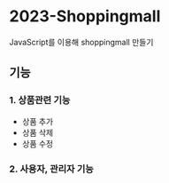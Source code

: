 # 2023-Shoppingmall
JavaScript를 이용해 shoppingmall 만들기 

## 기능
### 1. 상품관련 기능
- 상품 추가
- 상품 삭제
- 상품 수정

### 2. 사용자, 관리자 기능
